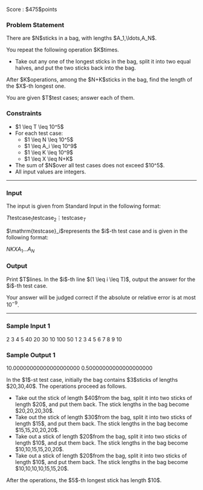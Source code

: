 
<div>

<span>

<span>

<p>
Score : $475$points
</p>

<div>

<section>

### **Problem Statement**

<p>
There are $N$sticks in a bag, with lengths $A_1,\ldots,A_N$.
</p>

<p>
You repeat the following operation $K$times.
</p>

<ul>

<li>
Take out any one of the longest sticks in the bag, split it into two equal halves, and put the two sticks back into the bag.
</li>

</ul>

<p>
After $K$operations, among the $N+K$sticks in the bag, find the length of the $X$-th longest one.
</p>

<p>
You are given $T$test cases; answer each of them.
</p>

</section>

</div>

<div>

<section>

### **Constraints**

<ul>

<li>
$1 \leq T \leq 10^5$
</li>

<li>
For each test case:
<ul>

<li>
$1 \leq N \leq 10^5$
</li>

<li>
$1 \leq A_i \leq 10^9$
</li>

<li>
$1 \leq K \leq 10^9$
</li>

<li>
$1 \leq X \leq N+K$
</li>

</ul>

</li>

<li>
The sum of $N$over all test cases does not exceed $10^5$.
</li>

<li>
All input values are integers.
</li>

</ul>

</section>

</div>

---

<div>

<div>

<section>

### **Input**

<p>
The input is given from Standard Input in the following format:
</p>

<div>

$T$$\mathrm{testcase}_1$$\mathrm{testcase}_2$$\vdots$$\mathrm{testcase}_T$
</div>

<p>
$\mathrm{testcase}_i$represents the $i$-th test case and is given in the following format:
</p>

<div>

$N$$K$$X$$A_1$$\ldots$$A_N$
</div>

</section>

</div>

<div>

<section>

### **Output**

<p>
Print $T$lines.  In the $i$-th line $(1 \leq i \leq T)$, output the answer for the $i$-th test case.

Your answer will be judged correct if the absolute or relative error is at most $10^{-9}$.
</p>

</section>

</div>

</div>

---

<div>

<section>

### **Sample Input 1**

<div>

2
3 4 5
40 20 30
10 100 50
1 2 3 4 5 6 7 8 9 10

</div>

</section>

</div>

<div>

<section>

### **Sample Output 1**

<div>

10.00000000000000000000
0.50000000000000000000

</div>

<p>
In the $1$-st test case, initially the bag contains $3$sticks of lengths $20,30,40$. The operations proceed as follows.
</p>

<ul>

<li>
Take out the stick of length $40$from the bag, split it into two sticks of length $20$, and put them back. The stick lengths in the bag become $20,20,20,30$.
</li>

<li>
Take out the stick of length $30$from the bag, split it into two sticks of length $15$, and put them back. The stick lengths in the bag become $15,15,20,20,20$.
</li>

<li>
Take out a stick of length $20$from the bag, split it into two sticks of length $10$, and put them back. The stick lengths in the bag become $10,10,15,15,20,20$.
</li>

<li>
Take out a stick of length $20$from the bag, split it into two sticks of length $10$, and put them back. The stick lengths in the bag become $10,10,10,10,15,15,20$.
</li>

</ul>

<p>
After the operations, the $5$-th longest stick has length $10$.
</p>

</section>

</div>

</span>

</span>

</div>
